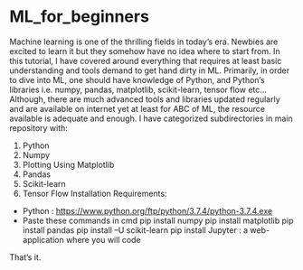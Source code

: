 # ML_for_beginners

Machine learning is one of the thrilling fields in today’s era. Newbies are excited to learn it but they somehow have no idea where to start from. 
In this tutorial, I have covered around everything that requires at least basic understanding and tools demand to get hand dirty in ML. 
Primarily, in order to dive into ML, one should have knowledge of Python, and Python’s libraries i.e. numpy, pandas, matplotlib, scikit-learn, tensor flow etc...  Although, there are much advanced tools and libraries updated regularly and are available on internet yet at least for ABC of ML, the resource available is adequate and enough.
I have categorized subdirectories in main repository with:
1.	Python 
2.	Numpy 
3.	Plotting Using Matplotlib 
4.	Pandas 
5.	Scikit-learn 
6.	Tensor Flow 
Installation Requirements:
-	Python :  https://www.python.org/ftp/python/3.7.4/python-3.7.4.exe 
-	Paste these commands in cmd
    pip install numpy
    pip install matplotlib
    pip install pandas
    pip install –U scikit-learn 
    pip install Jupyter : a web-application where you will code 

That’s it. 



 
